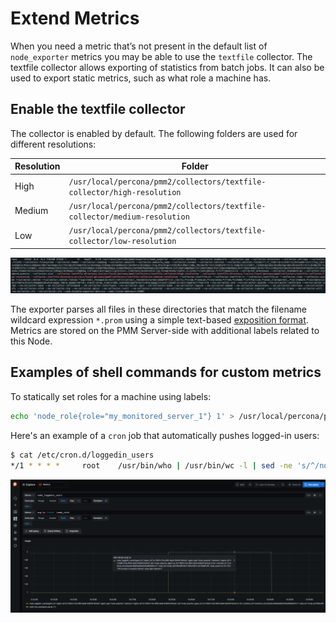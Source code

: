 # Extend Metrics

When you need a metric that’s not present in the default list of `node_exporter` metrics you may be able to use the `textfile` collector.
The textfile collector allows exporting of statistics from batch jobs. It can also be used to export static metrics, such as what role a machine has.

## Enable the textfile collector

The collector is enabled by default. The following folders are used for different resolutions:

| Resolution | Folder                                                                    |
|------------|---------------------------------------------------------------------------|
|  High      | `/usr/local/percona/pmm2/collectors/textfile-collector/high-resolution`   |
|  Medium    | `/usr/local/percona/pmm2/collectors/textfile-collector/medium-resolution` |
|  Low       | `/usr/local/percona/pmm2/collectors/textfile-collector/low-resolution`    |

![!image](../_images/node-exporter.textfile-collector.1.png)

The exporter parses all files in these directories that match the filename wildcard expression `*.prom` using a simple text-based [exposition format](https://prometheus.io/docs/instrumenting/exposition_formats/#text-based-format).
Metrics are stored on the PMM Server-side with additional labels related to this Node.

## Examples of shell commands for custom metrics

To statically set roles for a machine using labels:

```sh
echo 'node_role{role="my_monitored_server_1"} 1' > /usr/local/percona/pmm2/collectors/textfile-collector/low-resolution/node_role.prom
```

Here's an example of a `cron` job that automatically pushes logged-in users:

```sh
$ cat /etc/cron.d/loggedin_users
*/1 * * * *     root    /usr/bin/who | /usr/bin/wc -l | sed -ne 's/^/node_loggedin_users /p' > /usr/local/percona/pmm2/collectors/textfile-collector/high-resolution/node_users.prom
```

![!image](../_images/node-exporter.textfile-collector.2.png)

